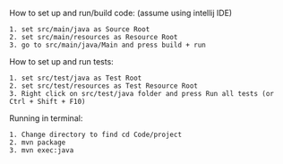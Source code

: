How to set up and run/build code: (assume using intellij IDE)
    
    1. set src/main/java as Source Root
    2. set src/main/resources as Resource Root
    3. go to src/main/java/Main and press build + run

How to set up and run tests:
    
    1. set src/test/java as Test Root
    2. set src/test/resources as Test Resource Root
    3. Right click on src/test/java folder and press Run all tests (or Ctrl + Shift + F10)

Running in terminal:

    1. Change directory to find cd Code/project
    2. mvn package
    3. mvn exec:java
